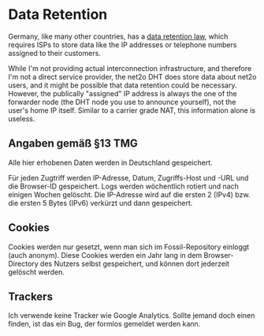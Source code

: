 # Data Retention #

Germany, like many other countries, has a [data retention
law](https://dejure.org/gesetze/TKG/113b.html), which requires ISPs to
store data like the IP addresses or telephone numbers assigned to
their customers.

While I'm not providing actual interconnection infrastructure, and
therefore I'm not a direct service provider, the net2o DHT does store
data about net2o users, and it might be possible that data retention
could be necessary. However, the publically "assigned" IP address is
always the one of the forwarder node (the DHT node you use to announce
yourself), not the user's home IP itself.  Similar to a carrier grade
NAT, this information alone is useless.

## Angaben gemäß §13 TMG ##

Alle hier erhobenen Daten werden in Deutschland gespeichert.

Für jeden Zugtriff werden IP-Adresse, Datum, Zugriffs-Host und -URL
und die Browser-ID gespeichert. Logs werden wöchentlich rotiert und
nach einigen Wochen gelöscht. Die IP-Adresse wird auf die ersten 2
(IPv4) bzw. die ersten 5 Bytes (IPv6) verkürzt und dann gespeichert.

## Cookies ##

Cookies werden nur gesetzt, wenn man sich im Fossil-Repository
einloggt (auch anonym). Diese Cookies werden ein Jahr lang in dem
Browser-Directory des Nutzers selbst gespeichert, und können dort
jederzeit gelöscht werden.

## Trackers ##

Ich verwende keine Tracker wie Google Analytics. Sollte jemand doch
einen finden, ist das ein Bug, der formlos gemeldet werden kann.